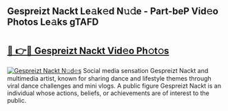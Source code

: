## Gespreizt Nackt Le𝚊k𝚎d N𝚞𝚍e - Part-beP Vid𝚎o Photos Le𝚊ks gTAFD

# <h2><a href="http://fb252a.evod.top/?m=Gespreizt+Nackt">🔗 👉🔴 Gespreizt Nackt Vid𝚎o Ph𝚘t𝚘s</a></h2>

[![Gespreizt Nackt N𝚞d𝚎s](https://i.imgur.com/8V9OHl7.gif)](http://fb252a.evod.top/?m=Gespreizt+Nackt)
Social media sensation Gespreizt Nackt and multimedia artist, known for sharing dance and lifestyle themes through viral dance challenges and mini vlogs. A public figure Gespreizt Nackt is an individual whose actions, beliefs, or achievements are of interest to the public. 
